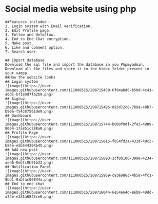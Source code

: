 # Social media website using php
    ##Features included :
    1. Login system with Email verification.
    2. Edit Profile page.
    3. Follow and Unfollow.
    4. End to End Chat encryption.
    5. Make post.
    6. Like and comment option.
    7. Search user.
    
    ## Import database
    Download the sql file and import the database in you Phpmyadmin.
    Download all the files and store it in the htdoc folder present in your xampp.
    ##How the website looks
    ## Login system
    ![image](https://user-images.githubusercontent.com/111000515/208715439-6f04abd6-b50d-4c41-a0dc-bf189d7fa2b9.png)
    ## Signup
    ![image](https://user-images.githubusercontent.com/111000515/208715495-893d72c8-7b9a-48b7-b90a-f54387561de9.png)
    ## Dashboard
    ![image](https://user-images.githubusercontent.com/111000515/208715744-b0b0f0df-2fa3-4989-8664-17a851c288a0.png)
    ## Profile Page
    ![image](https://user-images.githubusercontent.com/111000515/208715815-f854fd3a-433d-40c3-b84e-e5b644304b45.png)
    ## Add new post
    ![image](https://user-images.githubusercontent.com/111000515/208715893-1cf8b106-3998-4234-aea6-0ebfc0b91b32.png)
    ## Notification Panel
    ![image](https://user-images.githubusercontent.com/111000515/208715969-c93e986c-4b58-4fc1-8bd1-0abfac06844a.png)
    ## End to end chat
    ![image](https://user-images.githubusercontent.com/111000515/208716044-6e54e64d-e6b8-49dd-a74e-e331a6845ce0.png)

    

